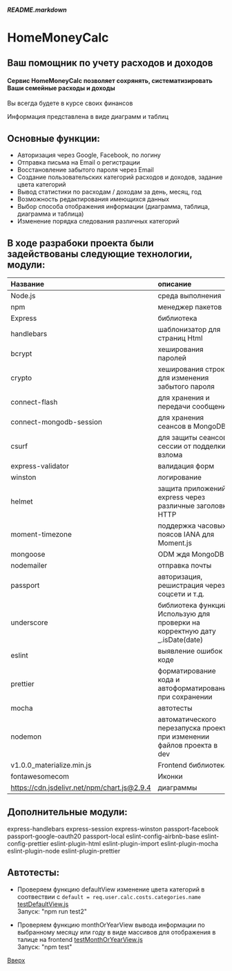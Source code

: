 <a id="anchor"></a>
##### README.markdown

HomeMoneyCalc
=============
Ваш помощник по учету расходов и доходов
--------

#### Сервис HomeMoneyCalc позволяет сохрянять, систематизировать Ваши семейные расходы и доходы

Вы всегда будете в курсе своих финансов

Информация представлена в виде диаграмм и таблиц

Основные функции:
----

* Авторизация через Google, Facebook, по логину
* Отправка письма на Email о регистрации
* Восстановление забытого пароля через Email
* Создание пользовательских категорий расходов и доходов, задание цвета категорий
* Вывод статистики по расходам / доходам за день, месяц, год
* Возможность редактирования имеющихся данных
* Выбор способа отображения информации (диаграмма, таблица, диаграмма и таблица)
* Изменение порядка следования различных категорий



 В ходе разрабоки проекта были задействованы следующие технологии, модули:
 ----

Название | описание
:----|:---------
Node.js| среда выполнения
npm | менеджер пакетов
Express| библиотека
handlebars|	шаблонизатор для страниц Html
bcrypt|	хеширования паролей
crypto|	хеширования строки для изменения забытого пароля
connect-flash|	для хранения и передачи сообщений
connect-mongodb-session|	для хранения сеансов в MongoDB
csurf|	для защиты сеансов сессии от подделки- взлома
express-validator|	валидация форм
winston|	логирование
helmet|	защита приложений express через различные заголовки HTTP
moment-timezone|	поддержка часовых поясов IANA для Moment.js
mongoose|	ODM ждя MongoDB
nodemailer|	отправка почты
passport|	авторизация, решистрация через соцсети и т.д.
underscore|	библиотека функций. Использую для проверки на корректную дату _.isDate(date)
eslint|	выявление ошибок в коде
prettier|	форматирование кода и автоформатирование при сохранении
mocha|	автотесты
nodemon|	автоматического перезапуска проекта при изменении файлов проекта в dev
v1.0.0_materialize.min.js|Frontend библиотека
fontawesomecom | Иконки
https://cdn.jsdelivr.net/npm/chart.js@2.9.4 | диаграммы

Дополнительные модули:
----
express-handlebars
express-session
express-winston
passport-facebook
passport-google-oauth20
passport-local
eslint-config-airbnb-base
eslint-config-prettier
eslint-plugin-html
eslint-plugin-import
eslint-plugin-mocha
eslint-plugin-node
eslint-plugin-prettier

Автотесты:
----
* Проверяем функцию defaultView  изменение цвета категорий в соотвествии с ```default = req.user.calc.costs.categories.name```
[testDefaultView.js](https://github.com/illusionoff/homemoneycalc/blob/main/mochaTesting/thisProject/defaultView/testDefaultView.js) <br/>
Запуск: "npm run test2"

* Проверяем функцию monthOrYearView  вывода информации по выбранному месяцу или году в виде массивов для отображения в талице на frontend
[testMonthOrYearView.js](https://github.com/illusionoff/homemoneycalc/blob/main/mochaTesting/thisProject/monthOrYearView/testMonthOrYearView.js) <br/>
Запуск: "npm test"

[Вверх](#anchor)
